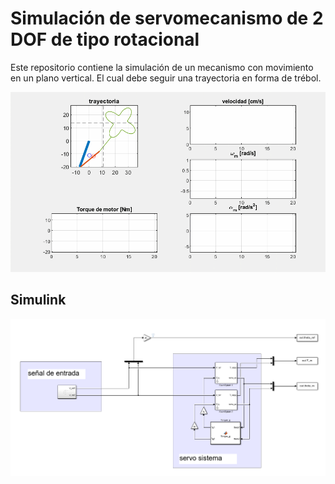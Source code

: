 # Simulación de servomecanismo de 2 DOF de tipo rotacional 

Este repositorio contiene la simulación de un mecanismo  con movimiento en un plano vertical. El cual debe seguir una trayectoria en forma de trébol.

![Animation](https://raw.githubusercontent.com/jsduenass/PA-servomecanismos/master/Simulation.gif)

## Simulink

![Modelo global ](https://raw.githubusercontent.com/jsduenass/PA-servomecanismos/master/media/simulink_global.png)

